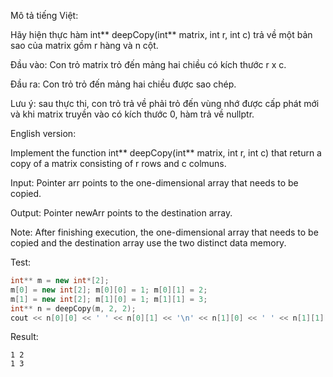 Mô tả tiếng Việt:

Hãy hiện thực hàm int** deepCopy(int** matrix, int r, int c) trả về một bản sao của matrix gồm r hàng và n cột. 

Đầu vào: Con trỏ matrix trỏ đến mảng hai chiều có kích thước r x c.

Đầu ra: Con trỏ trỏ đến mảng hai chiều được sao chép.

Lưu ý: sau thực thi, con trỏ trả về phải trỏ đến vùng nhớ được cấp phát mới và khi matrix truyền vào có kích thước 0, hàm trả về nullptr.

English version:

Implement the function int** deepCopy(int** matrix, int r, int c) that return a copy of a matrix consisting of  r rows and c colmuns.


Input: Pointer arr points to the one-dimensional array that needs to be copied.

Output: Pointer newArr points to the destination array.

Note: After finishing execution, the one-dimensional array that needs to be copied and the destination array use the two distinct data memory.

Test:
```cpp
int** m = new int*[2];
m[0] = new int[2]; m[0][0] = 1; m[0][1] = 2;
m[1] = new int[2]; m[1][0] = 1; m[1][1] = 3;
int** n = deepCopy(m, 2, 2);
cout << n[0][0] << ' ' << n[0][1] << '\n' << n[1][0] << ' ' << n[1][1];
```

Result:
```
1 2
1 3
```